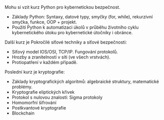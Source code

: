 Mohu si vzit kurz Python pro kybernetickou bezpečnost.
- Základy Python: Syntaxy, datové typy, smyčky (for, while), rekurzivní smyčka, funkce, OOP + projekt.
- Použití Python k automatizaci úkolů v průběhu životního cyklu kybernetického útoku pro kybernetické útočníky i obránce.

Další kurz je Pokročilé síťové techniky a síťové bezpečnosti:
- Síťový model IOS/OSI, TCP/IP. Fungování protokolů.
- Hrozby a zranitelnosti v síti (ve všech vrstvách).
- Protiopatření v každém případě.

Poslední kurz je kryptografie:
- Základy kryptografických algoritmů: algebraické struktury, matematické problémy.
- Kryptografie eliptických křivek
- Protokol s nulovou znalostí: Sigma protokoly
- Homomorfní šifrování
- Postkvantové kryptografie
- Blockchain